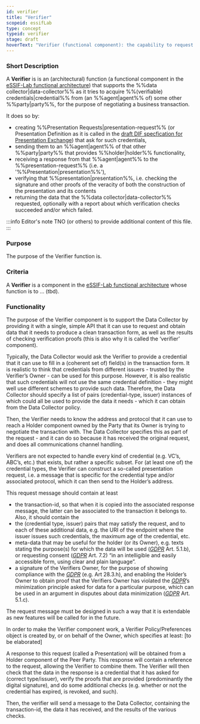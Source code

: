 ```yaml
---
id: verifier
title: "Verifier"
scopeid: essifLab
type: concept
typeid: verifier
stage: draft
hoverText: "Verifier (functional component): the capability to request Peer Agents to present (provide) data from credentials (of a specified kind, issued by specified Parties), and to verify such responses (check structure, signatures, dates), according to its Principal's Verifier Policy."
---
```


### Short Description
A **Verifier** is is an (architectural) function (a functional component in the [eSSIF-Lab functional architecture](../functional-architecture)) that supports the %%data collector|data-collector%% as it tries to acquire %%(verifiable) credentials|credential%% from (an %%agent|agent%% of) some other %%party|party%%, for the purpose of negotiating a business transaction.

It does so by:
- creating %%Presentation Requests|presentation-request%% (or Presentation Definition as it is called in the [draft DIF specfication for Presentation Exchange](https://identity.foundation/presentation-exchange)) that ask for such credentials, 
- sending them to an %%agent|agent%% of that other %%party|party%% that provides %%holder|holder%% functionality,
- receiving a response from that %%agent|agent%% to the %%presentation-request%% (i.e. a '%%Presentation|presentation%%'), 
- verifying that %%presentation|presentation%%, i.e. checking the signature and other proofs of the veracity of both the construction of the presentation and its contents
- returning the data that the %%data collector|data-collector%% requested, optionally with a report about which verification checks succeeded and/or which failed.

:::info Editor's note
TNO (or others) to provide additional content of this file.
:::

### Purpose
The purpose of the Verifier function is.

### Criteria
A **Verifier** is a component in the [eSSIF-Lab functional architecture](../functional-architecture) whose function is to ... (tbd).

### Functionality

The purpose of the Verifier component is to support the Data Collector by providing it with a single, simple API that it can use to request and obtain data that it needs to produce a clean transaction form, as well as the results of checking verification proofs (this is also why it is called the ‘verifier’ component).

Typically, the Data Collector would ask the Verifier to provide a credential that it can use to fill in a (coherent set of) field(s) in the transaction form. It is realistic to think that credentials from different issuers - trusted by the Verifier’s Owner - can be used for this purpose. However, it is also realistic that such credentials will not use the same credential definition - they might well use different schemes to provide such data. Therefore, the Data Collector should specify a list of pairs (credential-type, issuer) instances of which could all be used to provide the data it needs - which it can obtain from the Data Collector policy.

Then, the Verifier needs to know the address and protocol that it can use to reach a Holder component owned by the Party that its Owner is trying to negotiate the transaction with. The Data Collector specifies this as part of the request - and it can do so because it has received the original request, and does all communications channel handling.

Verifiers are not expected to handle every kind of credential (e.g. VC’s, ABC’s, etc.) that exists, but rather a specific subset. For (at least one of) the credential types, the Verifier can construct a so-called presentation request, i.e. a message that is specific for the credential type and/or associated protocol, which it can then send to the Holder’s address.

This request message should contain at least

-   the transaction-id, so that when it is copied into the associated response message, the latter can be associated to the transaction it belongs to. Also, it should contain the
-   the (credential type, issuer) pairs that may satisfy the request, and to each of these additional data, e.g. the URI of the endpoint where the issuer issues such credentials, the maximum age of the credential, etc.
-   meta-data that may be useful for the holder (or its Owner), e.g. texts stating the purpose(s) for which the data will be used ([*GDPR*](https://eur-lex.europa.eu/legal-content/EN/TXT/PDF/?uri=CELEX:32016R0679&from=EN) Art. 5.1.b), or requesting consent ([*GDPR*](https://eur-lex.europa.eu/legal-content/EN/TXT/PDF/?uri=CELEX:32016R0679&from=EN) Art. 7.2) “in an intelligible and easily accessible form, using clear and plain language”.
-   a signature of the Verifiers Owner, for the purpose of showing compliance with the [*GDPR*](https://eur-lex.europa.eu/legal-content/EN/TXT/PDF/?uri=CELEX:32016R0679&from=EN) (e.g. Art 28.3.h), and enabling the Holder’s Owner to obtain proof that the Verifiers Owner has violated the [*GDPR*](https://eur-lex.europa.eu/legal-content/EN/TXT/PDF/?uri=CELEX:32016R0679&from=EN)’s minimization principle asked for data for a particular purpose, which can be used in an argument in disputes about data minimization ([*GDPR*](https://eur-lex.europa.eu/legal-content/EN/TXT/PDF/?uri=CELEX:32016R0679&from=EN) Art. 5.1.c).

The request message must be designed in such a way that it is extendable as new features will be called for in the future.

In order to make the Verifier component work, a Verifier Policy/Preferences object is created by, or on behalf of the Owner, which specifies at least: \[to be elaborated\]

A response to this request (called a Presentation) will be obtained from a Holder component of the Peer Party. This response will contain a reference to the request, allowing the Verifier to combine them. The Verifier will then check that the data in the response is a credential that it has asked for (correct type/issuer), verify the proofs that are provided (predominantly the digital signature), and do some additional checks (e.g. whether or not the credential has expired, is revoked, and such).

Then, the verifier will send a message to the Data Collector, containing the transaction-id, the data it has received, and the results of the various checks.
